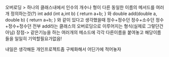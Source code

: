 오버로딩 > 하나의 클래스내에서 인수의 개수나 형이 다른 동일한 이름의 메서드를 여러개 정의하는것(?)
int add (int a,int b) { return a+b; } 와
double add(double a, double b) { return a+b; } 와 같이 있다고 생각했을때 정수+정수던 정수+소수던 정수+정수+정수던 전부 add라는 클래스의 오버로딩으로 이루어지는 형식(실제로 그렇단건 아님)
장점-> 같은기능을 하는 여러개의 메소드에 각각 다른이름을 붙여놓고 해당이름들을 일일히 기억할필요가없음!

내일은 생각해둔 개인프로젝트좀 구체화해서 어딘가에 적어놓자
